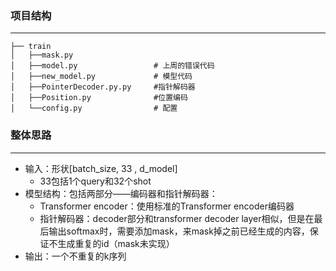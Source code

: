 ### 项目结构

---

```
├── train                      
│   ├──mask.py				
│   ├──model.py					# 上周的错误代码
│   ├──new_model.py     		# 模型代码
│   ├──PointerDecoder.py.py  	#指针解码器
│   ├──Position.py				#位置编码
│   └──config.py           		# 配置
```

### 整体思路

---

- 输入：形状[batch_size, 33 , d_model]
  - 33包括1个query和32个shot
- 模型结构：包括两部分——编码器和指针解码器：
  - Transformer encoder：使用标准的Transformer encoder编码器
  - 指针解码器：decoder部分和transformer decoder layer相似，但是在最后输出softmax时，需要添加mask，来mask掉之前已经生成的内容，保证不生成重复的id（mask未实现）
- 输出：一个不重复的k序列

